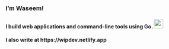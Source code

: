 ### I’m Waseem!
<h4>I build web applications and command-line tools using Go. <img src="https://www.tbray.org/ongoing/When/201x/2019/06/12/gopher.png" width="25" /></h4>
<h4>I also write at https://wipdev.netlify.app</h4>

